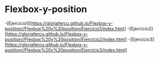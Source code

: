 # Flexbox-y-position

-[Ejercicio1][https://gloriafercu.github.io/Flexbox-y-position//Flexbox%20y%20position/Ejercicio1/index.html]
-[Ejercicio2][https://gloriafercu.github.io/Flexbox-y-position//Flexbox%20y%20position/Ejercicio2/index.html]
-[Ejercicio3][https://gloriafercu.github.io/Flexbox-y-position//Flexbox%20y%20position/Ejercicio3/index.html]
